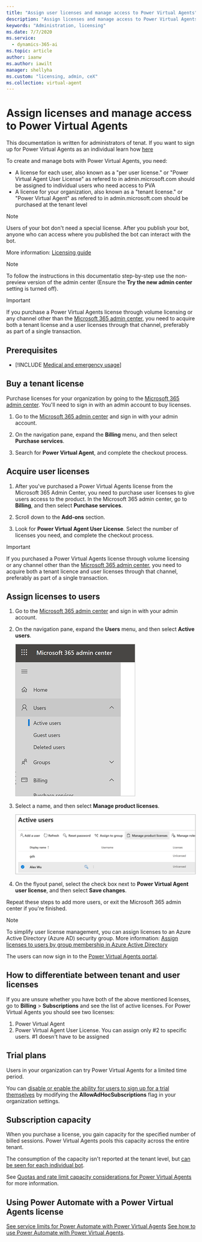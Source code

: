 ```yaml
---
title: "Assign user licenses and manage access to Power Virtual Agents"
description: "Assign licenses and manage access to Power Virtual Agents for your organization"
keywords: "Administration, licensing"
ms.date: 7/7/2020
ms.service:
  - dynamics-365-ai
ms.topic: article
author: iaanw
ms.author: iawilt
manager: shellyha
ms.custom: "licensing, admin, ceX"
ms.collection: virtual-agent
---
```


# Assign licenses and manage access to Power Virtual Agents

This documentation is written for administrators of tenat. If you want to sign up for Power Virtual Agents as an individual learn how [here](sign-up-individual.md) 

To create and manage bots with Power Virtual Agents, you need:

- A license for each user, also known as a "per user license." or "Power Virtual Agent User License" as refered to in admin.microsoft.com should be assigned to individual users who need access to PVA
- A license for your organization, also known as a "tenant license." or "Power Virtual Agent" as refered to in admin.microsoft.com should be purchased at the tenant level

>[!NOTE]
>Users of your bot don't need a special license. After you publish your bot, anyone who can access where you published the bot can interact with the bot.

More information: [Licensing guide](https://go.microsoft.com/fwlink/?linkid=2085130)

> [!NOTE]
> To follow the instructions in this documentatio step-by-step  use the non-preview version of the admin center (Ensure the **Try the new admin center** setting is turned off).
  
>[!IMPORTANT]
>If you purchase a Power Virtual Agents license through volume licensing or any channel other than the [Microsoft 365 admin center](https://admin.microsoft.com/admin/default.aspx), you need to acquire both a tenant license and a user licenses through that channel, preferably as part of a single transaction.
  
## Prerequisites

- [!INCLUDE [Medical and emergency usage](includes/pva-usage-limitations.md)]


## Buy a tenant license

Purchase licenses for your organization by going to the [Microsoft 365 admin center](https://admin.microsoft.com/admin/default.aspx). You'll need to sign in with an admin account to buy licenses.

1. Go to the [Microsoft 365 admin center](https://admin.microsoft.com/admin/default.aspx) and sign in with your admin account.

2. On the navigation pane, expand the **Billing** menu, and then select **Purchase services**.

3. Search for **Power Virtual Agent**, and complete the checkout process.

## Acquire user licenses

1. After you've purchased a Power Virtual Agents license from the Microsoft 365 Admin Center, you need to purchase user licenses to give users access to the product. In the Microsoft 365 admin center, go to **Billing**, and then select **Purchase services**.

2. Scroll down to the **Add-ons** section.

3. Look for **Power Virtual Agent User License**. Select the number of licenses you need, and complete the checkout process.

>[!IMPORTANT]
>If you purchased a Power Virtual Agents license through volume licensing or any channel other than the [Microsoft 365 admin center](https://admin.microsoft.com/admin/default.aspx), you need to acquire both a tenant licence and user licenses through that channel, preferably as part of a single transaction.

## Assign licenses to users

1. Go to the [Microsoft 365 admin center](https://admin.microsoft.com/admin/default.aspx) and sign in with your admin account.

2. On the navigation pane, expand the **Users** menu, and then select **Active users**.

    ![Expand Users, and then select Active users](media/licensing-menu-users.png "Expand Users, and then select Active users")

3. Select a name, and then select **Manage product licenses**.

   ![Select a user, and then manage product licenses](media/licensing-manage.png "Select a user, and then manage product licenses")

4. On the flyout panel, select the check box next to **Power Virtual Agent user license**, and then select **Save changes**. 

Repeat these steps to add more users, or exit the Microsoft 365 admin center if you're finished.

  > [!NOTE]
  > To simplify user license management, you can assign licenses to an Azure Active Directory (Azure AD) security group. More information: [Assign licenses to users by group membership in Azure Active Directory](/azure/active-directory/users-groups-roles/licensing-groups-assign)

The users can now sign in to the [Power Virtual Agents portal](https://powerva.microsoft.com).

## How to differentiate between tenant and user licenses

If you are unsure whether you have both of the above mentioned licenses, go to **Billing** > **Subscriptions** and see the list of active licenses. For Power Virtual Agents you should see two licenses:
1. Power Virtual Agent
2. Power Virtual Agent User License.
You can assign only #2 to specific users. #1 doesn't have to be assigned

## Trial plans

Users in your organization can try Power Virtual Agents for a limited time period.

You can [disable or enable the ability for users to sign up for a trial themselves](/azure/active-directory/users-groups-roles/directory-self-service-signup) by modifying the **AllowAdHocSubscriptions** flag in your organization settings. 

## Subscription capacity

When you purchase a license, you gain capacity for the specified number of billed sessions. Power Virtual Agents pools this capacity across the entire tenant. 

The consumption of the capacity isn't reported at the tenant level, but [can be seen for each individual bot](analytics-billed-sessions.md).

See [Quotas and rate limit capacity considerations for Power Virtual Agents](requirements-quotas.md) for more information.

## Using Power Automate with a Power Virtual Agents license

[See service limits for Power Automate with Power Virtual Agents](requirements-quotas.md)
[See how to use Power Automate with Power Virtual Agents](advanced-flow.md). 

